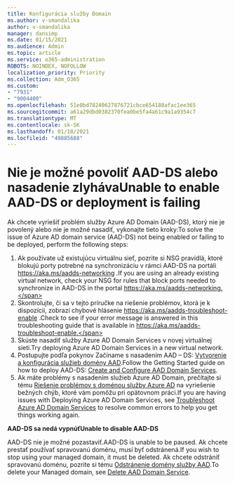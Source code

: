 ```yaml
---
title: Konfigurácia služby Domain
ms.author: v-smandalika
author: v-smandalika
manager: dansimp
ms.date: 01/15/2021
ms.audience: Admin
ms.topic: article
ms.service: o365-administration
ROBOTS: NOINDEX, NOFOLLOW
localization_priority: Priority
ms.collection: Adm_O365
ms.custom:
- "7931"
- "9004400"
ms.openlocfilehash: 51e0bd78240627876721cbce654188afac1ee365
ms.sourcegitcommit: a61a29dbd0382370fea0be5fa4a61c9a1a9354c7
ms.translationtype: MT
ms.contentlocale: sk-SK
ms.lasthandoff: 01/18/2021
ms.locfileid: "49885688"
---
```

# <a name="unable-to-enable-aad-ds-or-deployment-is-failing"></a><span data-ttu-id="eea28-102">Nie je možné povoliť AAD-DS alebo nasadenie zlyháva</span><span class="sxs-lookup"><span data-stu-id="eea28-102">Unable to enable AAD-DS or deployment is failing</span></span>

<span data-ttu-id="eea28-103">Ak chcete vyriešiť problém služby Azure AD Domain (AAD-DS), ktorý nie je povolený alebo nie je možné nasadiť, vykonajte tieto kroky:</span><span class="sxs-lookup"><span data-stu-id="eea28-103">To solve the issue of Azure AD domain service (AAD-DS) not being enabled or failing to be deployed, perform the following steps:</span></span>

1. <span data-ttu-id="eea28-104">Ak používate už existujúcu virtuálnu sieť, pozrite si NSG pravidlá, ktoré blokujú porty potrebné na synchronizáciu v rámci AAD-DS na portáli https://aka.ms/aadds-networking .</span><span class="sxs-lookup"><span data-stu-id="eea28-104">If you are using an already existing virtual network, check your NSG for rules that block ports needed to synchronize in AAD-DS in the portal https://aka.ms/aadds-networking.</span></span>
2. <span data-ttu-id="eea28-105">Skontrolujte, či sa v tejto príručke na riešenie problémov, ktorá je k dispozícii, zobrazí chybové hlásenie  https://aka.ms/aadds-troubleshoot-enable .</span><span class="sxs-lookup"><span data-stu-id="eea28-105">Check to see if your error message is answered in this troubleshooting guide that is available in  https://aka.ms/aadds-troubleshoot-enable.</span></span>
3. <span data-ttu-id="eea28-106">Skúste nasadiť služby Azure AD Domain Services v novej virtuálnej sieti.</span><span class="sxs-lookup"><span data-stu-id="eea28-106">Try deploying Azure AD Domain Services in a new virtual network.</span></span>
4. <span data-ttu-id="eea28-107">Postupujte podľa pokynov Začíname s nasadením AAD – DS: [Vytvorenie a konfigurácia služieb domény AAD](https://docs.microsoft.com/azure/active-directory-domain-services/tutorial-create-instance).</span><span class="sxs-lookup"><span data-stu-id="eea28-107">Follow the Getting Started guide on how to deploy AAD-DS: [Create and Configure AAD Domain Services](https://docs.microsoft.com/azure/active-directory-domain-services/tutorial-create-instance).</span></span>
5. <span data-ttu-id="eea28-108">Ak máte problémy s nasadením služieb Azure AD Domain, prečítajte si tému [Riešenie problémov s doménou služby Azure AD](https://docs.microsoft.com/azure/active-directory-domain-services/troubleshoot) na vyriešenie bežných chýb, ktoré vám pomôžu pri opätovnom práci.</span><span class="sxs-lookup"><span data-stu-id="eea28-108">If you are having issues with Deploying Azure AD Domain Services, see [Troubleshoot Azure AD Domain Services](https://docs.microsoft.com/azure/active-directory-domain-services/troubleshoot) to resolve common errors to help you get things working again.</span></span> 

<span data-ttu-id="eea28-109">**AAD-DS sa nedá vypnúť**</span><span class="sxs-lookup"><span data-stu-id="eea28-109">**Unable to disable AAD-DS**</span></span>

<span data-ttu-id="eea28-110">AAD-DS nie je možné pozastaviť.</span><span class="sxs-lookup"><span data-stu-id="eea28-110">AAD-DS is unable to be paused.</span></span> <span data-ttu-id="eea28-111">Ak chcete prestať používať spravovanú doménu, musí byť odstránená.</span><span class="sxs-lookup"><span data-stu-id="eea28-111">If you wish to stop using your managed domain, it must be deleted.</span></span>
<span data-ttu-id="eea28-112">Ak chcete odstrániť spravovanú doménu, pozrite si tému [Odstránenie domény služby AAD](https://docs.microsoft.com/azure/active-directory-domain-services/delete-aadds).</span><span class="sxs-lookup"><span data-stu-id="eea28-112">To delete your Managed domain, see [Delete AAD Domain Service](https://docs.microsoft.com/azure/active-directory-domain-services/delete-aadds).</span></span>



